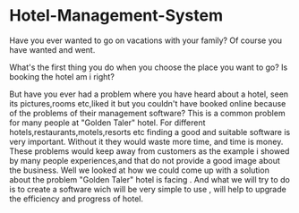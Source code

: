 # Hotel-Management-System
Have you ever wanted to go on vacations with your family? Of course you have wanted and went.  

What's the first thing you do when you choose the place you want to go? Is booking the hotel am i right? 

But have you ever had a problem where you have heard about a hotel, seen its pictures,rooms etc,liked it but you couldn't have booked online because of the problems of their management software? This is a common problem for many people at "Golden Taler" hotel. For different hotels,restaurants,motels,resorts etc finding a good and suitable software is very important. 
Without it they would waste more time, and time is money.
These problems would keep away from customers as the example i showed by many people experiences,and that do not provide a good image about the business.
Well we looked at how we could come up with a solution about the problem "Golden Taler" hotel is facing .
And what we will try to do is to create a software wich will be very simple to use , will help to upgrade the efficiency and progress of hotel.
